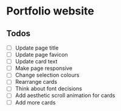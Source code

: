 # Portfolio website

## Todos
- [ ] Update page title
- [ ] Update page favicon
- [ ] Update card text
- [ ] Make page responsive
- [ ] Change selection colours
- [ ] Rearrange cards
- [ ] Think about font decisions
- [ ] Add aesthetic scroll animation for cards
- [ ] Add more cards